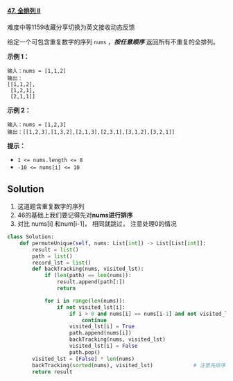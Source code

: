 #### [47. 全排列 II](https://leetcode.cn/problems/permutations-ii/)

难度中等1159收藏分享切换为英文接收动态反馈

给定一个可包含重复数字的序列 `nums` ，***按任意顺序*** 返回所有不重复的全排列。

 

**示例 1：**

```
输入：nums = [1,1,2]
输出：
[[1,1,2],
 [1,2,1],
 [2,1,1]]
```

**示例 2：**

```
输入：nums = [1,2,3]
输出：[[1,2,3],[1,3,2],[2,1,3],[2,3,1],[3,1,2],[3,2,1]]
```

 

**提示：**

- `1 <= nums.length <= 8`
- `-10 <= nums[i] <= 10`





## Solution

1. 这道题含重复数字的序列
2. 46的基础上我们要记得先对**nums进行排序**
3. 对比 nums[i] 和num[i-1]， 相同就跳过， 注意处理0的情况

```python
class Solution:
    def permuteUnique(self, nums: List[int]) -> List[List[int]]:
        result = list()
        path = list()
        record_lst = list()
        def backTracking(nums, visited_lst):
            if (len(path) == len(nums)):
                result.append(path[:])
                return

            for i in range(len(nums)):
                if not visited_lst[i]:
                    if i > 0 and nums[i] == nums[i-1] and not visited_lst[i-1]:			# 注意这行
                        continue
                    visited_lst[i] = True
                    path.append(nums[i])
                    backTracking(nums, visited_lst)
                    visited_lst[i] = False
                    path.pop()
        visited_lst = [False] * len(nums)
        backTracking(sorted(nums), visited_lst)				# 注意先排序
        return result	
        
```

